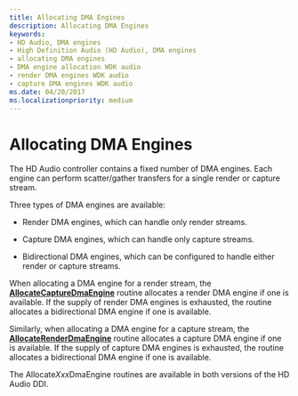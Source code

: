 ```yaml
---
title: Allocating DMA Engines
description: Allocating DMA Engines
keywords:
- HD Audio, DMA engines
- High Definition Audio (HD Audio), DMA engines
- allocating DMA engines
- DMA engine allocation WDK audio
- render DMA engines WDK audio
- capture DMA engines WDK audio
ms.date: 04/20/2017
ms.localizationpriority: medium
---
```


# Allocating DMA Engines


The HD Audio controller contains a fixed number of DMA engines. Each engine can perform scatter/gather transfers for a single render or capture stream.

Three types of DMA engines are available:

-   Render DMA engines, which can handle only render streams.

-   Capture DMA engines, which can handle only capture streams.

-   Bidirectional DMA engines, which can be configured to handle either render or capture streams.

When allocating a DMA engine for a render stream, the [**AllocateCaptureDmaEngine**](/windows-hardware/drivers/ddi/hdaudio/nc-hdaudio-pallocate_capture_dma_engine) routine allocates a render DMA engine if one is available. If the supply of render DMA engines is exhausted, the routine allocates a bidirectional DMA engine if one is available.

Similarly, when allocating a DMA engine for a capture stream, the [**AllocateRenderDmaEngine**](/windows-hardware/drivers/ddi/hdaudio/nc-hdaudio-pallocate_render_dma_engine) routine allocates a capture DMA engine if one is available. If the supply of capture DMA engines is exhausted, the routine allocates a bidirectional DMA engine if one is available.

The Allocate*Xxx*DmaEngine routines are available in both versions of the HD Audio DDI.

 

